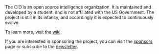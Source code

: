 The CIO is an open source intelligence organization. It is maintained and developed by a student, and is not affiliated with the US Government. The project is still in its infancy, and accordingly it is expected to continuously evolve.

To learn more, visit the [wiki](https://thecio.wiki).

If you are interested in sponsoring the project, you can visit the [sponsors](https://thecio.wiki/sponsors) page or subscribe to the [newsletter](https://www.cephalon.io).
